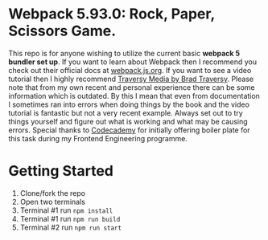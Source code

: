 # Webpack 5.93.0: Rock, Paper, Scissors Game.

This repo is for anyone wishing to utilize the current basic **webpack 5 bundler set up**. If you want to learn about Webpack then I recommend you check out their official docs at [webpack.js.org](https://webpack.js.org). If you want to see a video tutorial then I highly recommend [Traversy Media by Brad Traversy](https://www.youtube.com/watch?v=IZGNcSuwBZs). Please note that from my own recent and personal experience there can be some information which is outdated. By this I mean that even from documentation I sometimes ran into errors when doing things by the book and the video tutorial is fantastic but not a very recent example. Always set out to try things yourself and figure out what is working and what may be causing errors. Special thanks to [Codecademy](https://www.codecademy.com/) for initially offering boiler plate for this task during my Frontend Engineering programme.

# Getting Started

1. Clone/fork the repo
2. Open two terminals
3. Terminal #1 run `npm install`
4. Terminal #1 run `npm run build`
5. Terminal #2 run `npm run start`
